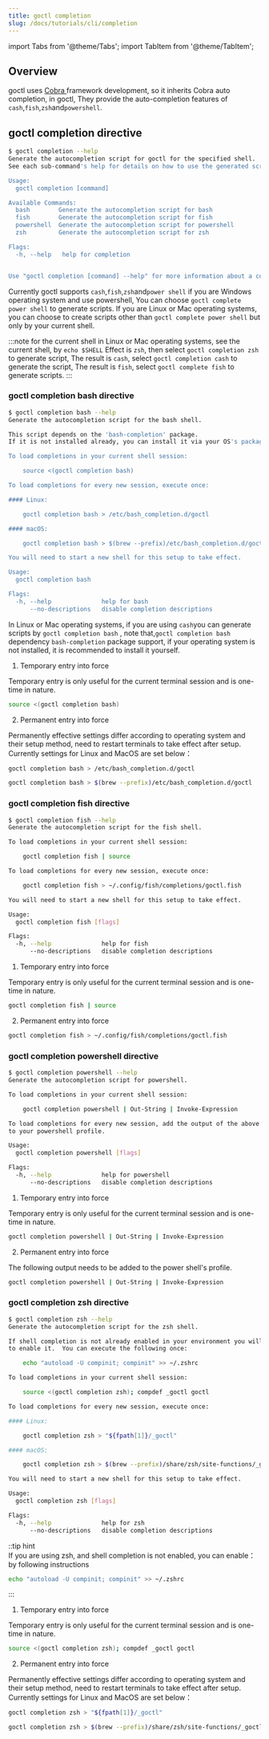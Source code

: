 ```yaml
---
title: goctl completion
slug: /docs/tutorials/cli/completion
---
```


import Tabs from '@theme/Tabs';
import TabItem from '@theme/TabItem';

## Overview

goctl uses <a href="https://github.com/spf13/cobra" target="_blank"> Cobra </a> framework development, so it inherits Cobra auto completion, in goctl, They provide the auto-completion features of `cash`,`fish`,`zsh`and`powershell`.

## goctl completion directive

```bash
$ goctl completion --help
Generate the autocompletion script for goctl for the specified shell.
See each sub-command's help for details on how to use the generated script.

Usage:
  goctl completion [command]

Available Commands:
  bash        Generate the autocompletion script for bash
  fish        Generate the autocompletion script for fish
  powershell  Generate the autocompletion script for powershell
  zsh         Generate the autocompletion script for zsh

Flags:
  -h, --help   help for completion


Use "goctl completion [command] --help" for more information about a command.
```

Currently goctl supports `cash`,`fish`,`zsh`and`power shell` if you are Windows operating system and use powershell, You can choose `goctl complete power shell` to generate scripts. If you are Linux or Mac operating systems, you can choose to create scripts other than `goctl complete power shell` but only by your current shell.

:::note for the current shell
in Linux or Mac operating systems, see the current shell, by `echo $SHELL` Effect is `zsh`, then select `goctl completion zsh` to generate script, The result is `cash`, select `goctl completion cash` to generate the script, The result is `fish`, select `goctl complete fish` to generate scripts.
:::

### goctl completion bash directive

```bash
$ goctl completion bash --help
Generate the autocompletion script for the bash shell.

This script depends on the 'bash-completion' package.
If it is not installed already, you can install it via your OS's package manager.

To load completions in your current shell session:

    source <(goctl completion bash)

To load completions for every new session, execute once:

#### Linux:

    goctl completion bash > /etc/bash_completion.d/goctl

#### macOS:

    goctl completion bash > $(brew --prefix)/etc/bash_completion.d/goctl

You will need to start a new shell for this setup to take effect.

Usage:
  goctl completion bash

Flags:
  -h, --help              help for bash
      --no-descriptions   disable completion descriptions
```

In Linux or Mac operating systems, if you are using `cash`you can generate scripts by `goctl completion bash` , note that,`goctl completion bash` dependency `bash-completion` package support, if your operating system is not installed, it is recommended to install it yourself.

1. Temporary entry into force

Temporary entry is only useful for the current terminal session and is one-time in nature.

```bash
source <(goctl completion bash)
```

2. Permanent entry into force

Permanently effective settings differ according to operating system and their setup method, need to restart terminals to take effect after setup. Currently settings for Linux and MacOS are set below：

<Tabs>

<TabItem value="Linux" label="Linux" default>

```bash
goctl completion bash > /etc/bash_completion.d/goctl
```

</TabItem>

<TabItem value="MacOS" label="MacOS" default>

```bash
goctl completion bash > $(brew --prefix)/etc/bash_completion.d/goctl
```

</TabItem>

</Tabs>

### goctl completion fish directive

```bash
$ goctl completion fish --help
Generate the autocompletion script for the fish shell.

To load completions in your current shell session:

    goctl completion fish | source

To load completions for every new session, execute once:

    goctl completion fish > ~/.config/fish/completions/goctl.fish

You will need to start a new shell for this setup to take effect.

Usage:
  goctl completion fish [flags]

Flags:
  -h, --help              help for fish
      --no-descriptions   disable completion descriptions
```

1. Temporary entry into force

Temporary entry is only useful for the current terminal session and is one-time in nature.

```bash
goctl completion fish | source
```

2. Permanent entry into force

```bash
goctl completion fish > ~/.config/fish/completions/goctl.fish
```

### goctl completion powershell  directive

```bash
$ goctl completion powershell --help
Generate the autocompletion script for powershell.

To load completions in your current shell session:

    goctl completion powershell | Out-String | Invoke-Expression

To load completions for every new session, add the output of the above command
to your powershell profile.

Usage:
  goctl completion powershell [flags]

Flags:
  -h, --help              help for powershell
      --no-descriptions   disable completion descriptions
```

1. Temporary entry into force

Temporary entry is only useful for the current terminal session and is one-time in nature.

```bash
goctl completion powershell | Out-String | Invoke-Expression
```

2. Permanent entry into force

The following output needs to be added to the power shell's profile.

```bash
goctl completion powershell | Out-String | Invoke-Expression
```

### goctl completion zsh directive

```bash
$ goctl completion zsh --help
Generate the autocompletion script for the zsh shell.

If shell completion is not already enabled in your environment you will need
to enable it.  You can execute the following once:

    echo "autoload -U compinit; compinit" >> ~/.zshrc

To load completions in your current shell session:

    source <(goctl completion zsh); compdef _goctl goctl

To load completions for every new session, execute once:

#### Linux:

    goctl completion zsh > "${fpath[1]}/_goctl"

#### macOS:

    goctl completion zsh > $(brew --prefix)/share/zsh/site-functions/_goctl

You will need to start a new shell for this setup to take effect.

Usage:
  goctl completion zsh [flags]

Flags:
  -h, --help              help for zsh
      --no-descriptions   disable completion descriptions
```

::tip hint  
If you are using zsh, and shell completion is not enabled, you can enable： by following instructions

```bash
echo "autoload -U compinit; compinit" >> ~/.zshrc
```

:::

1. Temporary entry into force

Temporary entry is only useful for the current terminal session and is one-time in nature.

```bash
source <(goctl completion zsh); compdef _goctl goctl
```

2. Permanent entry into force

Permanently effective settings differ according to operating system and their setup method, need to restart terminals to take effect after setup. Currently settings for Linux and MacOS are set below：

<Tabs>

<TabItem value="Linux" label="Linux" default>

```bash
goctl completion zsh > "${fpath[1]}/_goctl"
```

</TabItem>

<TabItem value="MacOS" label="MacOS" default>

```bash
goctl completion zsh > $(brew --prefix)/share/zsh/site-functions/_goctl
```

</TabItem>

</Tabs>
